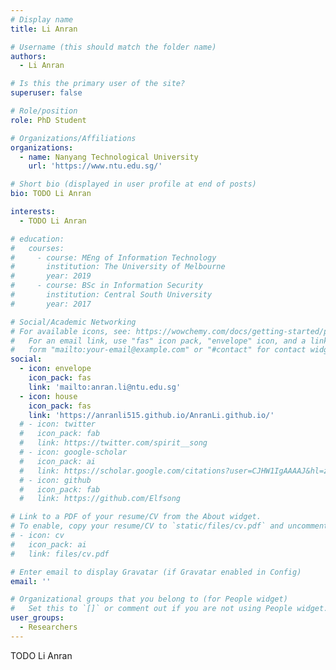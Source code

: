 ```yaml
---
# Display name
title: Li Anran

# Username (this should match the folder name)
authors:
  - Li Anran

# Is this the primary user of the site?
superuser: false

# Role/position
role: PhD Student

# Organizations/Affiliations
organizations:
  - name: Nanyang Technological University
    url: 'https://www.ntu.edu.sg/'

# Short bio (displayed in user profile at end of posts)
bio: TODO Li Anran

interests:
  - TODO Li Anran

# education:
#   courses:
#     - course: MEng of Information Technology
#       institution: The University of Melbourne
#       year: 2019
#     - course: BSc in Information Security
#       institution: Central South University
#       year: 2017

# Social/Academic Networking
# For available icons, see: https://wowchemy.com/docs/getting-started/page-builder/#icons
#   For an email link, use "fas" icon pack, "envelope" icon, and a link in the
#   form "mailto:your-email@example.com" or "#contact" for contact widget.
social:
  - icon: envelope
    icon_pack: fas
    link: 'mailto:anran.li@ntu.edu.sg'
  - icon: house
    icon_pack: fas
    link: 'https://anranli515.github.io/AnranLi.github.io/'
  # - icon: twitter
  #   icon_pack: fab
  #   link: https://twitter.com/spirit__song
  # - icon: google-scholar
  #   icon_pack: ai
  #   link: https://scholar.google.com/citations?user=CJHW1IgAAAAJ&hl=zh-CN
  # - icon: github
  #   icon_pack: fab
  #   link: https://github.com/Elfsong

# Link to a PDF of your resume/CV from the About widget.
# To enable, copy your resume/CV to `static/files/cv.pdf` and uncomment the lines below.
# - icon: cv
#   icon_pack: ai
#   link: files/cv.pdf

# Enter email to display Gravatar (if Gravatar enabled in Config)
email: ''

# Organizational groups that you belong to (for People widget)
#   Set this to `[]` or comment out if you are not using People widget.
user_groups:
  - Researchers
---
```


TODO Li Anran
